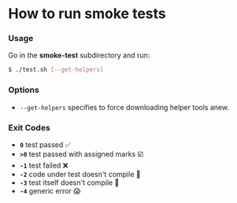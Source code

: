 # How to run smoke tests

### Usage
Go in the **smoke-test** subdirectory and run:
```sh
$ ./test.sh [--get-helpers]
```

### Options
- `--get-helpers` specifies to force downloading helper tools anew.

### Exit Codes
- **`0`** test passed :white_check_mark:
- **`>0`** test passed with assigned marks :ballot_box_with_check:
- **`-1`** test failed :x:
- **`-2`** code under test doesn't compile :hammer:
- **`-3`** test itself doesn't compile :gun:
- **`-4`** generic error :scream:
